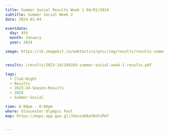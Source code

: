 ```yaml
---
title: Summer Social Results Week 1 04/01/2024
subtitle: Summer Social Week 2
date: 2024-01-04

eventdate:
  day: 4th
  month: January
  year: 2024

image: https://ik.imagekit.io/webtactics/gtsc/img/results/results-summary-26.jpg


results: /results/2023-24/240104-summer-social-week-1-results.pdf

tags:
  - Club-Night
  - Results
  - 2023-24-Season-Results
  - 2024
  - Summer-Social

time: 6:00pm - 8:00pm
where: Gloucester Olympic Pool
map: https://maps.app.goo.gl/JXexsoRAoSNzhJPm7


---
```






